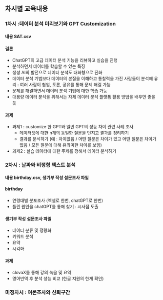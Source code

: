 ## 차시별 교육내용
### 1차시 :데이터 분석 미리보기와 GPT Customization
#### 내용 SAT.csv

#### 결론
* ChatGPT의 고급 데이터 분석 기능을 리뷰하고 실습을 진행
* 분석하면서 데이터를 학습할 수 있는 특징
* 생성 AI의 발전으로 데이터 분석도 대화형으로 진화
* 데이터 분석 기법보다 데이터의 본질을 이해하고 통찰력을 가진 사람들이 분석에 유리 : 여러 사람이 협업, 토론, 공유를 통해 문제 해결 가능
* 문제를 해결하면서 데이터 분석 기법에 대한 학습 가능
* 대용량 데이터 분석을 위해서는 자체 데이터 분석 플랫폼 활용 방법을 배우면 좋을 듯

#### 과제 
* 과제1 : customize 한 GPT와 일반 GPT의 성능 차이 관련 사례 조사
	* 데이터셋에 대한 n개의 동일한 질문을 던지고 결과를 정리하기
	* 결과를 분석하기 (예 : 차이없음 / 어떤 질문은 차이가 있고 어떤 질문은 차이가 없음 / 모든 질문에 대해 유의미한 차이를 보임)
* 과제2 : 실습 데이터에 대한 주제를 정해서 데이터 분석하기

### 2차시 : 날짜와 비정형 텍스트 분석
#### 내용 birthday.csv, 생기부 작성 설문조사 파일
#### birthday
* 연령대별 분포조사 (엑셀로 한번, chatGPT로 한번)
* 틀린 원인을 chatGPT를 통해 찾기 : 시사점 도출
#### 생기부 작성 설문조사 파일
* 데이터 분류 및 정량화
* 키워드 분석
* 요약
* 시각화
#### 과제
* clovaX를 통해 강의 녹음 및 요약
* 영어번역 후 분석 성능 비교 (한글 지원의 한계 확인)

### 미정차시 : 여론조사와 신뢰구간